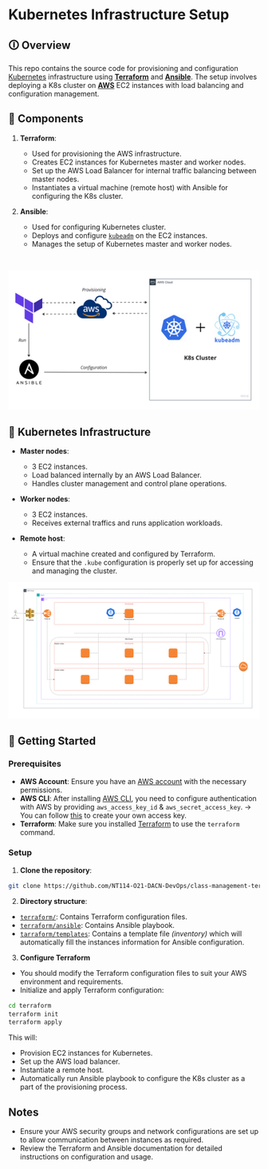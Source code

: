 # Kubernetes Infrastructure Setup

## 🛈 Overview

This repo contains the source code for provisioning and configuration [Kubernetes](https://kubernetes.io/) infrastructure using [**Terraform**](https://www.terraform.io/) and [**Ansible**](https://www.ansible.com/). The setup involves deploying a K8s cluster on [**AWS**](https://aws.amazon.com/vi/) EC2 instances with load balancing and configuration management.

## 🧰 Components

1. **Terraform**:
    - Used for provisioning the AWS infrastructure.
    - Creates EC2 instances for Kubernetes master and worker nodes.
    - Set up the AWS Load Balancer for internal traffic balancing between master nodes.
    - Instantiates a virtual machine (remote host) with Ansible for configuring the K8s cluster.

2. **Ansible**:
    - Used for configuring Kubernetes cluster.
    - Deploys and configure [`kubeadm`](https://kubernetes.io/docs/reference/setup-tools/kubeadm/ "kubeadm") on the EC2 instances.
    - Manages the setup of Kubernetes master and worker nodes.

<br>

<p align="center">
    <img src="./images/terraform-ansible-aws-k8s.png" alt="Set up infras with Terraform & Ansible"></img>
</p>

## 🌟 Kubernetes Infrastructure

- **Master nodes**:
    - 3 EC2 instances.
    - Load balanced internally by an AWS Load Balancer.
    - Handles cluster management and control plane operations.

- **Worker nodes**:
    - 3 EC2 instances.
    - Receives external traffics and runs application workloads.

- **Remote host**:
    - A virtual machine created and configured by Terraform.
    - Ensure that the `.kube` configuration is properly set up for accessing and managing the cluster.

<p align="center">
    <img src="./images/k8s-infras.png" alt="K8s Infrastructure"></img>
</p>

## 🚀 Getting Started

### Prerequisites

- **AWS Account**: Ensure you have an [AWS account](https://signin.aws.amazon.com/signup?request_type=register) with the necessary permissions.
- **AWS CLI**: After installing [AWS CLI](https://docs.aws.amazon.com/cli/latest/userguide/getting-started-install.html), you need to configure authentication with AWS by providing `aws_access_key_id` & `aws_secret_access_key`.
&rarr; You can follow [this](https://docs.aws.amazon.com/IAM/latest/UserGuide/id_credentials_access-keys.html) to create your own access key.
- **Terraform**: Make sure you installed [Terraform](https://developer.hashicorp.com/terraform/install) to use the `terraform` command.

### Setup

1. **Clone the repository**:

```bash
git clone https://github.com/NT114-O21-DACN-DevOps/class-management-terraform-ansible
```

2. **Directory structure**:
- [`terraform/`](./terraform/): Contains Terraform configuration files.
- [`terraform/ansible`](./terraform/ansible/): Contains Ansible playbook.
- [`tarraform/templates`](./terraform/templates/): Contains a template file _(inventory)_ which will automatically fill the instances information for Ansible configuration.

3. **Configure Terraform**
- You should modify the Terraform configuration files to suit your AWS environment and requirements.
- Initialize and apply Terraform configuration:

```bash
cd terraform
terraform init
terraform apply
```

This will:
- Provision EC2 instances for Kubernetes.
- Set up the AWS load balancer.
- Instantiate a remote host.
- Automatically run Ansible playbook to configure the K8s cluster as a part of the provisioning process.

## Notes
- Ensure your AWS security groups and network configurations are set up to allow communication between instances as required.
- Review the Terraform and Ansible documentation for detailed instructions on configuration and usage.
